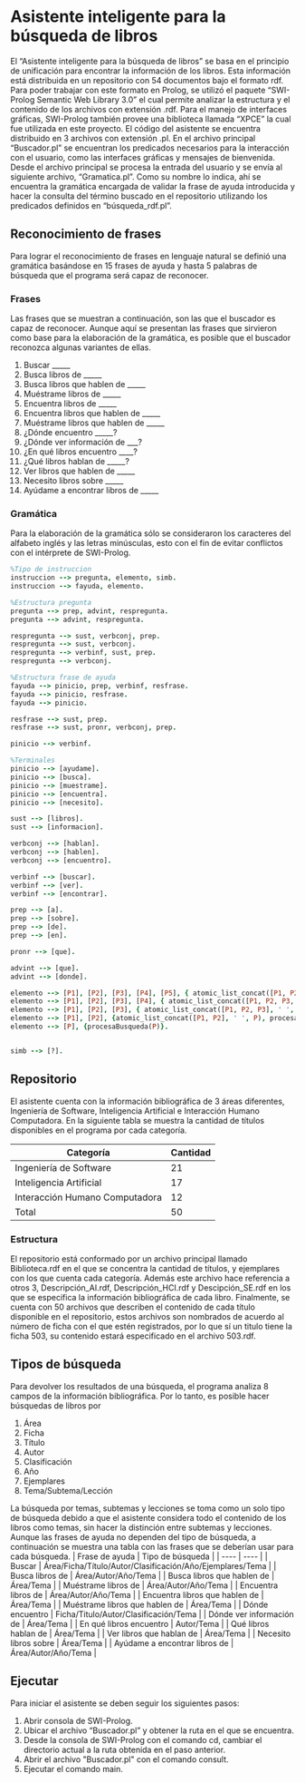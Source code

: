 # Asistente inteligente para la búsqueda de libros

El “Asistente inteligente para la búsqueda de libros” se basa en el principio de unificación para encontrar la información de los libros. Esta información está distribuida en un repositorio con 54 documentos bajo el formato rdf. Para poder trabajar con este formato en Prolog, se utilizó el paquete “SWI-Prolog Semantic Web Library 3.0” el cual permite analizar la estructura y el contenido de los archivos con extensión .rdf. Para el manejo de interfaces gráficas, SWI-Prolog también provee una biblioteca llamada “XPCE” la cual fue utilizada en este proyecto. El código del asistente se encuentra distribuido en 3 archivos con extensión .pl. En el archivo principal “Buscador.pl” se encuentran los predicados necesarios para la interacción con el usuario, como las interfaces gráficas y mensajes de bienvenida. Desde el archivo principal se procesa la entrada del usuario y se envía al siguiente archivo, “Gramatica.pl”. Como su nombre lo indica, ahí se encuentra la gramática encargada de validar la frase de ayuda introducida y hacer la consulta del término buscado en el repositorio utilizando los predicados definidos en “búsqueda_rdf.pl”.

## Reconocimiento de frases

Para lograr el reconocimiento de frases en lenguaje natural se definió una gramática basándose en 15 frases de ayuda y hasta 5 palabras de búsqueda que el programa será capaz de reconocer.

### Frases

Las frases que se muestran a continuación, son las que el buscador es capaz de reconocer. Aunque aquí se presentan las frases que sirvieron como base para la elaboración de la gramática, es posible que el buscador reconozca algunas variantes de ellas.

1. Buscar _____
2. Busca libros de _____
3. Busca libros que hablen de _____
4. Muéstrame libros de _____
5. Encuentra libros de _____
6. Encuentra libros que hablen de _____
7. Muéstrame libros que hablen de _____
8. ¿Dónde encuentro _____?
9. ¿Dónde ver información de ___?
10. ¿En qué libros encuentro ____?
11. ¿Qué libros hablan de _____?
12. Ver libros que hablen de _____
13. Necesito libros sobre _____
14. Ayúdame a encontrar libros de _____

### Gramática

Para la elaboración de la gramática sólo se consideraron los caracteres del alfabeto inglés y las letras minúsculas, esto con el fin de evitar conflictos con el intérprete de SWI-Prolog.

```prolog
%Tipo de instruccion
instruccion --> pregunta, elemento, simb.
instruccion --> fayuda, elemento.

%Estructura pregunta
pregunta --> prep, advint, respregunta.
pregunta --> advint, respregunta. 

respregunta --> sust, verbconj, prep.
respregunta --> sust, verbconj.
respregunta --> verbinf, sust, prep.
respregunta --> verbconj.

%Estructura frase de ayuda
fayuda --> pinicio, prep, verbinf, resfrase.
fayuda --> pinicio, resfrase.
fayuda --> pinicio.

resfrase --> sust, prep.
resfrase --> sust, pronr, verbconj, prep. 

pinicio --> verbinf.

%Terminales
pinicio --> [ayudame].
pinicio --> [busca]. 
pinicio --> [muestrame]. 
pinicio --> [encuentra].
pinicio --> [necesito].

sust --> [libros].
sust --> [informacion].

verbconj --> [hablan].
verbconj --> [hablen].
verbconj --> [encuentro].

verbinf --> [buscar].
verbinf --> [ver].
verbinf --> [encontrar].

prep --> [a].
prep --> [sobre].
prep --> [de]. 
prep --> [en].

pronr --> [que].

advint --> [que].
advint --> [donde].

elemento --> [P1], [P2], [P3], [P4], [P5], { atomic_list_concat([P1, P2, P3, P4, P5], ' ', P), procesaBusqueda(P) }.
elemento --> [P1], [P2], [P3], [P4], { atomic_list_concat([P1, P2, P3, P4], ' ', P), procesaBusqueda(P) }.
elemento --> [P1], [P2], [P3], { atomic_list_concat([P1, P2, P3], ' ', P), procesaBusqueda(P) }.
elemento --> [P1], [P2], {atomic_list_concat([P1, P2], ' ', P), procesaBusqueda(P)}.
elemento --> [P], {procesaBusqueda(P)}.


simb --> [?].
```

## Repositorio

El asistente cuenta con la información bibliográfica de 3 áreas diferentes, Ingeniería de Software, Inteligencia Artificial e Interacción Humano Computadora. En la siguiente tabla se muestra la cantidad de títulos disponibles en el programa por cada categoría.

| Categoría | Cantidad |
| ---- | ---- |
| Ingeniería de Software | 21 |
| Inteligencia Artificial | 17 |
| Interacción Humano Computadora | 12 |
| Total | 50 |

### Estructura

El repositorio está conformado por un archivo principal llamado Biblioteca.rdf en el que se concentra la cantidad de títulos, y ejemplares con los que cuenta cada categoría. Además este archivo hace referencia a otros 3, Descripción_AI.rdf, Descripción_HCI.rdf y Descipción_SE.rdf en los que se especifica la información bibliográfica de cada libro. Finalmente, se cuenta con 50 archivos que describen el contenido de cada título disponible en el repositorio, estos archivos son nombrados de acuerdo al número de ficha con el que estén registrados, por lo que sí un titulo tiene la ficha 503, su contenido estará especificado en el archivo 503.rdf.

## Tipos de búsqueda

Para devolver los resultados de una búsqueda, el programa analiza 8 campos de la información bibliográfica. Por lo tanto, es posible hacer búsquedas de libros por

1. Área
2. Ficha
3. Título
4. Autor
5. Clasificación
6. Año
7. Ejemplares
8. Tema/Subtema/Lección

La búsqueda por temas, subtemas y lecciones se toma como un solo tipo de búsqueda debido a que el asistente considera todo el contenido de los libros como temas, sin hacer la distinción entre subtemas y lecciones. Aunque las frases de ayuda no dependen del tipo de búsqueda, a continuación se muestra una tabla con las frases que se deberían usar para cada búsqueda.
| Frase de ayuda | Tipo de búsqueda |
| ---- | ---- |
| Buscar | Área/Ficha/Título/Autor/Clasificación/Año/Ejemplares/Tema |
| Busca libros de | Área/Autor/Año/Tema |
| Busca libros que hablen de | Área/Tema |
| Muéstrame libros de | Área/Autor/Año/Tema |
| Encuentra libros de | Área/Autor/Año/Tema |
| Encuentra libros que hablen de | Área/Tema |
| Muéstrame libros que hablen de | Área/Tema |
| Dónde encuentro | Ficha/Titulo/Autor/Clasificación/Tema |
| Dónde ver información de | Área/Tema |
| En qué libros encuentro | Autor/Tema |
| Qué libros hablan de | Área/Tema |
| Ver libros que hablan de | Área/Tema |
| Necesito libros sobre | Área/Tema |
| Ayúdame a encontrar libros de | Área/Autor/Año/Tema |

## Ejecutar

Para iniciar el asistente se deben seguir los siguientes pasos:

1. Abrir consola de SWI-Prolog.
2. Ubicar el archivo “Buscador.pl” y obtener la ruta en el que se encuentra.
3. Desde la consola de SWI-Prolog con el comando cd, cambiar el directorio actual a la ruta obtenida en el paso anterior.
4. Abrir el archivo "Buscador.pl" con el comando consult.
5. Ejecutar el comando main.
